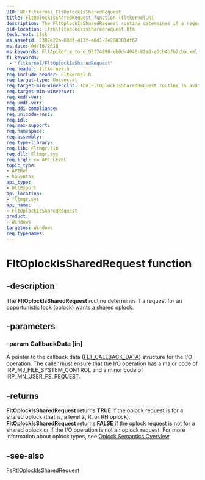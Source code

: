 ```yaml
---
UID: NF:fltkernel.FltOplockIsSharedRequest
title: FltOplockIsSharedRequest function (fltkernel.h)
description: The FltOplockIsSharedRequest routine determines if a request for an opportunistic lock (oplock) wants a shared oplock.
old-location: ifsk\fltoplockissharedrequest.htm
tech.root: ifsk
ms.assetid: 5387e22a-88df-413f-a6d1-2e208381df67
ms.date: 04/16/2018
ms.keywords: FltApiRef_e_to_o_93f74880-eb0d-4040-82a0-e0cb4bfb2cba.xml, FltOplockIsSharedRequest, FltOplockIsSharedRequest routine [Installable File System Drivers], fltkernel/FltOplockIsSharedRequest, ifsk.fltoplockissharedrequest
f1_keywords:
 - "fltkernel/FltOplockIsSharedRequest"
req.header: fltkernel.h
req.include-header: Fltkernel.h
req.target-type: Universal
req.target-min-winverclnt: The FltOplockIsSharedRequest routine is available starting with Windows 7.
req.target-min-winversvr: 
req.kmdf-ver: 
req.umdf-ver: 
req.ddi-compliance: 
req.unicode-ansi: 
req.idl: 
req.max-support: 
req.namespace: 
req.assembly: 
req.type-library: 
req.lib: FltMgr.lib
req.dll: Fltmgr.sys
req.irql: <= APC_LEVEL
topic_type:
- APIRef
- kbSyntax
api_type:
- DllExport
api_location:
- fltmgr.sys
api_name:
- FltOplockIsSharedRequest
product:
- Windows
targetos: Windows
req.typenames: 
---
```


# FltOplockIsSharedRequest function


## -description


The <b>FltOplockIsSharedRequest</b> routine determines if a request for an opportunistic lock (oplock) wants a shared oplock. 


## -parameters




### -param CallbackData [in]

A pointer to the callback data (<a href="https://docs.microsoft.com/windows-hardware/drivers/ddi/fltkernel/ns-fltkernel-_flt_callback_data">FLT_CALLBACK_DATA</a>) structure for the I/O operation. The caller must ensure that the I/O operation has a major code of IRP_MJ_FILE_SYSTEM_CONTROL and a minor code of IRP_MN_USER_FS_REQUEST. 


## -returns



<b>FltOplockIsSharedRequest</b> returns <b>TRUE</b> if the oplock request is for a shared oplock (that is, a level 2, R, or RH oplock). <b>FltOplockIsSharedRequest</b> returns <b>FALSE</b> if the oplock request is not for a shared oplock or if the I/O operation is not an oplock request. For more information about oplock types, see <a href="https://docs.microsoft.com/windows-hardware/drivers/image/overview">Oplock Semantics Overview</a>. 




## -see-also




<a href="https://docs.microsoft.com/windows-hardware/drivers/ddi/ntifs/nf-ntifs-fsrtloplockissharedrequest">FsRtlOplockIsSharedRequest</a>
 

 

